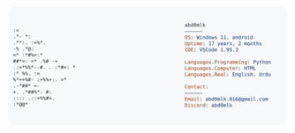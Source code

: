 <a href="https://github.com/abd0mlk/abd0mlk">
  <picture>
    <source media="(prefers-color-scheme: dark)" srcset="https://raw.githubusercontent.com/abd0mlk/abd0mlk/main/dark_mode.svg">
    <img alt="Abdullah Malik's GitHub Profile README" src="https://raw.githubusercontent.com/abd0mlk/abd0mlk/main/light_mode.svg">
  </picture>
</a>
